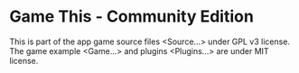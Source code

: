 # Game This - Community Edition
This is part of the app game source files <Source\...> under GPL v3 license.  
The game example <Game\...> and plugins <Plugins\...> are under MIT license.
